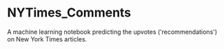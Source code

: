 # NYTimes_Comments
A machine learning notebook predicting the upvotes ('recommendations') on New York Times articles.

